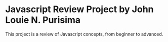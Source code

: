 # Javascript Review Project by John Louie N. Purisima
This project is a review of Javascript concepts, from beginner to advanced.
